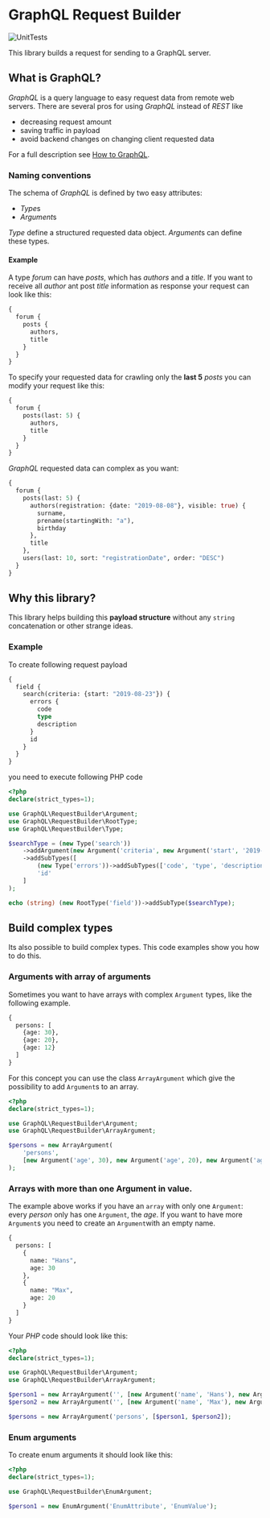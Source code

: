 # GraphQL Request Builder
![UnitTests](https://github.com/dpauli/php-graphql-request-builder/actions/workflows/phpunit.yml/badge.svg)

This library builds a request for sending to a GraphQL server.

## What is GraphQL?
*GraphQL* is a query language to easy request data from remote web servers. There are several pros for using *GraphQL*
instead of *REST* like

- decreasing request amount
- saving traffic in payload
- avoid backend changes on changing client requested data

For a full description see [How to GraphQL](https://www.howtographql.com/).

### Naming conventions
The schema of *GraphQL* is defined by two easy attributes:

- *Type*s
- *Argument*s

*Type* define a structured requested data object. *Argument*s can define these types.

#### Example
A type *forum* can have *posts*, which has *authors* and a *title*. If you want to receive all *author* ant post *title*
information as response your request can look like this:

```graphql
{
  forum {
    posts {
      authors,
      title
    }
  }
}
```

To specify your requested data for crawling only the **last 5** *posts* you can modify your request like this:

```graphql
{
  forum {
    posts(last: 5) {
      authors,
      title
    }
  }
}
```

*GraphQL* requested data can complex as you want:

```graphql
{
  forum {
    posts(last: 5) {
      authors(registration: {date: "2019-08-08"}, visible: true) {
        surname,
        prename(startingWith: "a"),
        birthday
      },
      title
    },
    users(last: 10, sort: "registrationDate", order: "DESC")
  }
}
```

## Why this library?
This library helps building this **payload structure** without any `string` concatenation or other strange ideas.

### Example
To create following request payload
```graphql
{
  field {
    search(criteria: {start: "2019-08-23"}) {
      errors {
        code
        type
        description
      }
      id
    }
  }
}
```

you need to execute following PHP code
```php
<?php
declare(strict_types=1);

use GraphQL\RequestBuilder\Argument;
use GraphQL\RequestBuilder\RootType;
use GraphQL\RequestBuilder\Type;

$searchType = (new Type('search'))
    ->addArgument(new Argument('criteria', new Argument('start', '2019-08-23')))
    ->addSubTypes([
        (new Type('errors'))->addSubTypes(['code', 'type', 'description']),
        'id'
    ]
);

echo (string) (new RootType('field'))->addSubType($searchType);
```

## Build complex types

Its also possible to build complex types. This code examples show you how to do this.

### Arguments with array of arguments

Sometimes you want to have arrays with complex `Argument` types, like the following example.

```graphql
{
  persons: [
    {age: 30},
    {age: 20},
    {age: 12}
  ]
}
``` 

For this concept you can use the class `ArrayArgument` which give the possibility to add `Argument`s to an array.

```php
<?php
declare(strict_types=1);

use GraphQL\RequestBuilder\Argument;
use GraphQL\RequestBuilder\ArrayArgument;

$persons = new ArrayArgument(
    'persons',
    [new Argument('age', 30), new Argument('age', 20), new Argument('age', 12)]
);
```

### Arrays with more than one Argument in value.

The example above works if you have an `array` with only one `Argument`: every *person* only has one `Argument`, the
*age*. If you want to have more `Argument`s you need to create an `Argument`with an empty name. 

```graphql
{
  persons: [
    {
      name: "Hans",
      age: 30
    },
    {
      name: "Max",
      age: 20
    }
  ]
}
```

Your *PHP* code should look like this:

```php
<?php
declare(strict_types=1);

use GraphQL\RequestBuilder\Argument;
use GraphQL\RequestBuilder\ArrayArgument;

$person1 = new ArrayArgument('', [new Argument('name', 'Hans'), new Argument('age', 30)]);
$person2 = new ArrayArgument('', [new Argument('name', 'Max'), new Argument('age', 20)]);

$persons = new ArrayArgument('persons', [$person1, $person2]);
```

### Enum arguments
To create enum arguments it should look like this:

```php
<?php
declare(strict_types=1);

use GraphQL\RequestBuilder\EnumArgument;

$person1 = new EnumArgument('EnumAttribute', 'EnumValue');
```
